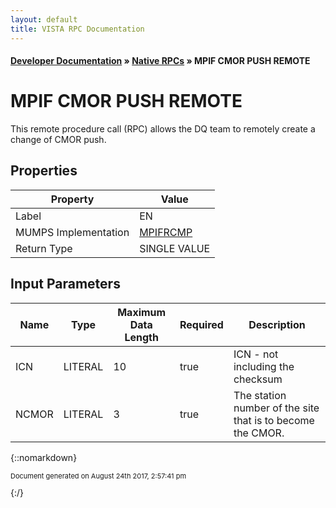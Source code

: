 ```yaml
---
layout: default
title: VISTA RPC Documentation
---
```


#### [Developer Documentation](../index) &#187; [Native RPCs](TableOfContents) &#187; MPIF CMOR PUSH REMOTE<br/>
# MPIF CMOR PUSH REMOTE

This remote procedure call (RPC) allows the DQ team to remotely create a change of CMOR push.

## Properties

Property | Value
--- | ---
Label | EN
MUMPS Implementation | [MPIFRCMP](http://code.osehra.org/dox/Routine_MPIFRCMP_source.html)
Return Type | SINGLE VALUE


## Input Parameters

Name | Type | Maximum Data Length | Required | Description
--- | --- | --- | --- | ---
ICN | LITERAL | 10 | true | ICN - not including the checksum
NCMOR | LITERAL | 3 | true | The station number of the site that is to become the CMOR.



{::nomarkdown} <br/><p style="font-size: 11px">Document generated on August 24th 2017, 2:57:41 pm</p>{:/}